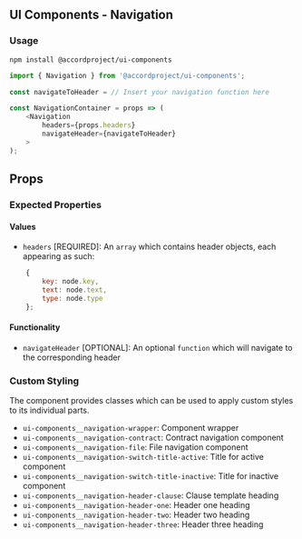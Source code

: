 ## UI Components - Navigation

### Usage

```
npm install @accordproject/ui-components
```

```js
import { Navigation } from '@accordproject/ui-components';

const navigateToHeader = // Insert your navigation function here

const NavigationContainer = props => (
    <Navigation
        headers={props.headers}
        navigateHeader={navigateToHeader}
    >
);
```

## Props

### Expected Properties

#### Values

- `headers` [REQUIRED]: An `array` which contains header objects, each appearing as such:

```js
    {
        key: node.key,
        text: node.text,
        type: node.type
    };
```

#### Functionality

- `navigateHeader` [OPTIONAL]: An optional `function` which will navigate to the corresponding header

### Custom Styling

The component provides classes which can be used to apply custom styles to its individual parts.

- `ui-components__navigation-wrapper`: Component wrapper
- `ui-components__navigation-contract`: Contract navigation component
- `ui-components__navigation-file`: File navigation component
- `ui-components__navigation-switch-title-active`: Title for active component
- `ui-components__navigation-switch-title-inactive`: Title for inactive component
- `ui-components__navigation-header-clause`: Clause template heading
- `ui-components__navigation-header-one`: Header one heading
- `ui-components__navigation-header-two`: Header two heading
- `ui-components__navigation-header-three`: Header three heading